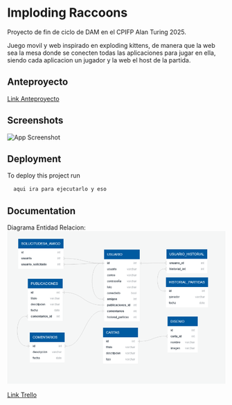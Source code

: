 
# Imploding Raccoons

Proyecto de fin de ciclo de DAM en el CPIFP Alan Turing 2025.

Juego movil y web inspirado en exploding kittens, de manera que la web sea la mesa donde se conecten todas las aplicaciones para jugar en ella, siendo cada aplicacion un jugador y la web el host de la partida.


## Anteproyecto
[Link Anteproyecto]([https://trello.com/b/0hjXPQi0/imploding-raccoons](https://docs.google.com/document/d/1dbNNTdb8QzlD5lRAiDT1_BaWJLE6FMgzKpKCUVFwbn4/edit?usp=sharing))

## Screenshots

![App Screenshot](https://via.placeholder.com/468x300?text=App+Screenshot+Here)


## Deployment

To deploy this project run

```bash
  aqui ira para ejecutarlo y eso
```


## Documentation

Diagrama Entidad Relacion:  
![Diagrama_ER](recursosReadme/image.png) 
 
[Link Trello](https://trello.com/b/0hjXPQi0/imploding-raccoons)
